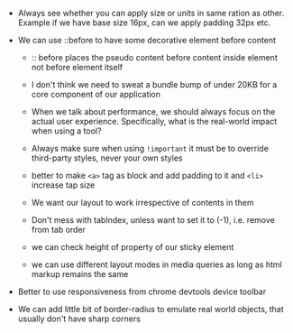 - Always see whether you can apply size or units in same ration as other. Example if we have base size 16px, can we apply padding 32px etc.
  
- We can use ::before to have some decorative element before content
  - :: before places the pseudo content before content inside element not before element itself
  
  - I don't think we need to sweat a bundle bump of under 20KB for a core component of our application
  
  - When we talk about performance, we should always focus on the actual user experience. Specifically, what is the real-world impact when using a tool?
  
  - Always make sure when using `!important` it must be to override third-party styles, never your own styles
  
  - better to make ```<a>``` tag as block and add padding to it and ```<li>``` increase tap size

  - We want our layout to work irrespective of contents in them 

  - Don't mess with tabIndex, unless want to set it to (-1), i.e. remove from tab order

  - we can check height of property of our sticky element
  
  - we can use different layout modes in media queries as long as html markup remains the same

- Better to use responsiveness from chrome devtools device toolbar

- We can add little bit of border-radius to emulate real world objects, that usually don't have sharp corners